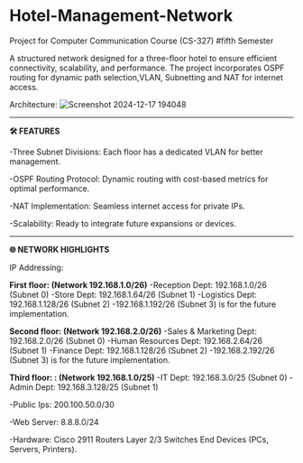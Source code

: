 # Hotel-Management-Network
 Project for Computer Communication Course (CS-327) #fifth Semester

A structured network designed for a three-floor hotel to ensure efficient connectivity, scalability, and performance. The project incorporates OSPF routing for dynamic path selection,VLAN, Subnetting and NAT for internet access.




Architecture:
 ![Screenshot 2024-12-17 194048](https://github.com/user-attachments/assets/1d2d1cf1-31d2-4414-ba38-7c90a3a63416)



-----
**🛠️ FEATURES**

-Three Subnet Divisions:
Each floor has a dedicated VLAN for better management.


-OSPF Routing Protocol:
Dynamic routing with cost-based metrics for optimal performance.


-NAT Implementation:
Seamless internet access for private IPs.


-Scalability:
Ready to integrate future expansions or devices.



------
**🌐 NETWORK HIGHLIGHTS**

IP Addressing: 

**First floor: (Network 192.168.1.0/26)** 
-Reception Dept: 192.168.1.0/26   (Subnet 0) 
-Store Dept: 192.168.1.64/26   (Subnet 1) 
-Logistics Dept: 192.168.1.128/26   (Subnet 2) 
-192.168.1.192/26  (Subnet 3) is for the future implementation.  

**Second floor: (Network 192.168.2.0/26)** 
-Sales & Marketing Dept: 192.168.2.0/26   (Subnet 0) 
-Human Resources Dept: 192.168.2.64/26   (Subnet 1) 
-Finance Dept: 192.168.1.128/26   (Subnet 2) 
-192.168.2.192/26  (Subnet 3) is for the future implementation.  

**Third floor: : (Network 192.168.1.0/25)** 
-IT Dept: 192.168.3.0/25   (Subnet 0) 
-Admin Dept: 192.168.3.128/25   (Subnet 1) 


-Public Ips: 
200.100.50.0/30 


-Web Server: 
8.8.8.0/24


-Hardware:
Cisco 2911 Routers
Layer 2/3 Switches
End Devices (PCs, Servers, Printers).



